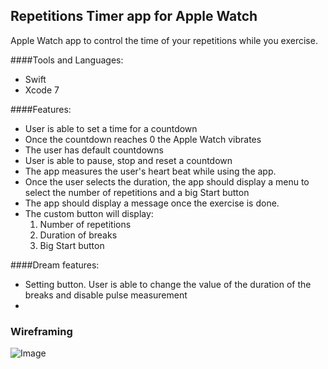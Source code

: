 ## Repetitions Timer app for Apple Watch

Apple Watch app to control the time of your repetitions while you exercise.

####Tools and Languages:
  * Swift
  * Xcode 7

####Features:
  * User is able to set a time for a countdown
  * Once the countdown reaches 0 the Apple Watch vibrates
  * The user has default countdowns
  * User is able to pause, stop and reset a countdown
  * The app measures the user's heart beat while using the app.
  * Once the user selects the duration, the app should display a menu to select the number of repetitions and a big Start button
  * The app should display a message once the exercise is done.
  * The custom button will display:
    1. Number of repetitions
    2. Duration of breaks 
    3. Big Start button
     

####Dream features:
 * Setting button. User is able to change the value of the duration of the breaks and disable pulse measurement 
 * 
### Wireframing

![Image](http://i.imgur.com/WqDVtTz.jpg)
